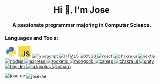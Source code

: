 <h1 align="center">Hi 👋, I'm Jose</h1>
<h3 align="center">A passionate programmer majoring in Computer Science.</h3>

<h3 align="left">Languages and Tools:</h3>
<p align="left">

<a href="https://www.python.org" target="_blank" rel="noreferrer"> <img src="https://raw.githubusercontent.com/devicons/devicon/master/icons/python/python-original.svg" alt="python" width="40" height="40"/> </a>
<a href="https://developer.mozilla.org/en-US/docs/Web/JavaScript" target="_blank" rel="noreferrer"> <img src="https://raw.githubusercontent.com/devicons/devicon/master/icons/javascript/javascript-original.svg" alt="javascript" width="40" height="40"/> </a>
<a href="https://www.typescriptlang.org/" target="_blank" rel="noreferrer"> <img src="https://cdn.icon-icons.com/icons2/2415/PNG/512/typescript_original_logo_icon_146317.png" alt="Typescript" width="40" height="40"/> </a>
<a href="https://developer.mozilla.org/en-US/docs/Glossary/HTML5" target="_blank" rel="noreferrer"><img src="https://raw.githubusercontent.com/danielcranney/readme-generator/main/public/icons/skills/html5-colored.svg" width="36" height="36" alt="HTML5" /></a>
<a href="https://www.w3.org/TR/CSS/#css" target="_blank" rel="noreferrer"><img src="https://raw.githubusercontent.com/danielcranney/readme-generator/main/public/icons/skills/css3-colored.svg" width="36" height="36" alt="CSS3" /></a><a href="https://reactjs.org/" target="_blank" rel="noreferrer"> <img src="https://cdn.icon-icons.com/icons2/2415/PNG/512/react_original_logo_icon_146374.png" alt="react" width="40" height="40"/> </a>
<a href="https://chakra-ui.com/" target="_blank" rel="noreferrer"> <img src="https://img.icons8.com/color/512/chakra-ui.png" alt="chakra ui" width="40" height="40"/> </a>
<a href="https://nextjs.org/" target="_blank" rel="noreferrer"> <img src="https://seeklogo.com/images/N/next-js-icon-logo-EE302D5DBD-seeklogo.com.png" alt="nextjs" width="40" height="40"/> </a>
<a href="https://nodejs.org" target="_blank" rel="noreferrer"> <img src="https://cdn.icon-icons.com/icons2/2415/PNG/512/nodejs_plain_logo_icon_146409.png" alt="nodejs" width="40" height="40"/> </a>
<a href="https://expressjs.com" target="_blank" rel="noreferrer"> <img src="https://i.imgur.com/YbOCE2o.png" alt="express" width="40" height="40"/> </a>
<a href="https://socket.io/" target="_blank" rel="noreferrer"> <img src="https://www.mickpatterson.com.au/assets/socket.io.png" alt="socketio" width="40" height="40"/> </a>
<a href="https://www.mongodb.com/" target="_blank" rel="noreferrer"> <img src="https://www.svgrepo.com/show/331488/mongodb.svg" alt="mongodb" width="40" height="40"/> </a>
<a href="https://www.mysql.com/" target="_blank" rel="noreferrer"> <img src="https://www.freepnglogos.com/uploads/logo-mysql-png/logo-mysql-mysql-logo-png-images-are-download-crazypng-21.png" alt="csharp" width="40" height="40"/> </a>
<a href="https://code.visualstudio.com/" target="_blank" rel="noreferrer"> <img src="https://i.imgur.com/3A2yN9n.png" alt="chakra ui" width="40" height="40"/> </a>
<a href="https://unity.com/" target="_blank" rel="noreferrer"> <img src="https://i.redd.it/tu3gt6ysfxq71.png" alt="unity" width="40" height="40"/> </a>
<a href="https://www.blender.org/" target="_blank" rel="noreferrer"> <img src="https://upload.wikimedia.org/wikipedia/commons/thumb/0/0c/Blender_logo_no_text.svg/512px-Blender_logo_no_text.svg.png" alt="blender" width="45" height="40"/> </a>
<a href="https://www.w3schools.com/cpp/" target="_blank" rel="noreferrer"> <img src="https://upload.wikimedia.org/wikipedia/commons/1/18/ISO_C%2B%2B_Logo.svg" alt="cplusplus" width="40" height="40"/> </a>
<a href="https://www.w3schools.com/cs/" target="_blank" rel="noreferrer"> <img src="https://cdn.cdnlogo.com/logos/c/68/c-sharp-800x800.png" alt="csharp" width="40" height="40"/> </a>


</p>

<p><img align="left" src="https://github-readme-stats.vercel.app/api/top-langs?username=jose-ae&show_icons=true&locale=en&layout=compact" alt="jose-ae" /></p>

<p>&nbsp;<img align="center" src="https://github-readme-stats.vercel.app/api?username=jose-ae&show_icons=true&locale=en" alt="jose-ae" /></p>
